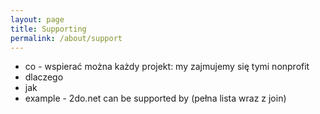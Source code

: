 ```yaml
---
layout: page
title: Supporting
permalink: /about/support
---
```


* co - wspierać można każdy projekt: my zajmujemy się tymi nonprofit 
* dlaczego
* jak
* example - 2do.net can be supported by (pełna lista wraz z join)
